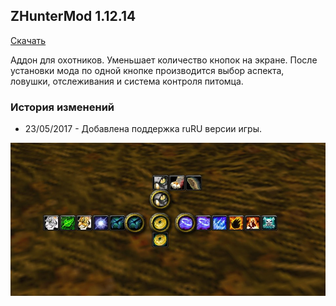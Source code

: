 ## ZHunterMod 1.12.14

[Скачать](https://github.com/WoWruRU-ClassicAddons/ZHunterMod/releases/download/1.12.14/ZHunterMod.zip)

Аддон для охотников. Уменьшает количество кнопок на экране. После установки мода по одной кнопке производится выбор аспекта, ловушки, отслеживания и система контроля питомца.

### История изменений
- 23/05/2017 - Добавлена поддержка ruRU версии игры.

![image1](/assets/img/ZHunterMod.jpg)